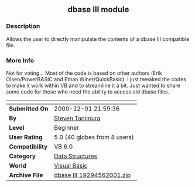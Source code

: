﻿<div align="center">

## dbase III module


</div>

### Description

Allows the user to directly manipulate the contents of a dbase III compatible file.
 
### More Info
 
Not for voting... Most of the code is based on other authors (Erik Olsen/PowerBASIC and Ethan Winer/QuickBasic). I just tweaked the codes to make it work within VB and to streamline it a bit. Just wanted to share some code for those who need the ability to access old dbase files.


<span>             |<span>
---                |---
**Submitted On**   |2000-12-01 21:59:36
**By**             |[Steven Tanimura](https://github.com/Planet-Source-Code/PSCIndex/blob/master/ByAuthor/steven-tanimura.md)
**Level**          |Beginner
**User Rating**    |5.0 (40 globes from 8 users)
**Compatibility**  |VB 6\.0
**Category**       |[Data Structures](https://github.com/Planet-Source-Code/PSCIndex/blob/master/ByCategory/data-structures__1-33.md)
**World**          |[Visual Basic](https://github.com/Planet-Source-Code/PSCIndex/blob/master/ByWorld/visual-basic.md)
**Archive File**   |[dbase III 19294562001\.zip](https://github.com/Planet-Source-Code/steven-tanimura-dbase-iii-module__1-22995/archive/master.zip)








